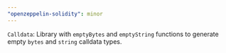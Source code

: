 ```yaml
---
"openzeppelin-solidity": minor
---
```


`Calldata`: Library with `emptyBytes` and `emptyString` functions to generate empty `bytes` and `string` calldata types.
